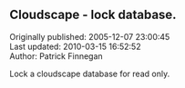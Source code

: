 ## Cloudscape - lock database.  
Originally published: 2005-12-07 23:00:45  
Last updated: 2010-03-15 16:52:52  
Author: Patrick Finnegan  
  
Lock a cloudscape database for read only.